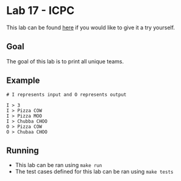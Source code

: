 # Lab 17 - ICPC

This lab can be found [here](https://open.kattis.com/problems/icpcawards) if you would like to give it a try yourself.

## Goal

The goal of this lab is to print all unique teams.

## Example

```
# I represents input and O represents output

I > 3
I > Pizza COW
I > Pizza MOO
I > Chubba CHOO
O > Pizza COW
O > Chubaa CHOO
```

## Running

- This lab can be ran using `make run`
- The test cases defined for this lab can be ran using `make tests`